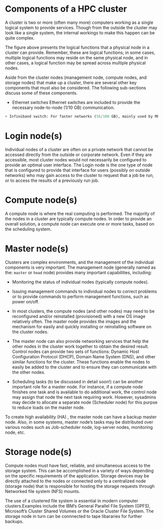 # Components of a HPC cluster

A cluster is two or more (often many more) computers working as a single logical system to provide services. Though from the outside the cluster may look like a single system, the internal workings to make this happen can be quite complex.

The figure above presents the logical functions that a physical node in a cluster can provide. Remember, these are logical functions; in some cases, multiple logical functions may reside on the same physical node, and in other cases, a logical function may be spread across multiple physical nodes.

Aside from the cluster nodes (management node, compute nodes, and storage nodes) that make up a cluster, there are several other key components that must also be considered. The following sub-sections discuss some of these components.

* Ethernet switches Ethernet switches are included to provide the necessary node-to-node (1/10 GB) communication.

```py
+ Infiniband switch: For faster networks (56/100 GB), mainly used by MPI enabled software.
```

# Login node(s)

Individual nodes of a cluster are often on a private network that cannot be accessed directly from the outside or corporate network. Even if they are accessible, most cluster nodes would not necessarily be configured to provide an optimal user interface. The Login node is the one type of node that is configured to provide that interface for users (possibly on outside networks) who may gain access to the cluster to request that a job be run, or to access the results of a previously run job.

# Compute node(s)

A compute node is where the real computing is performed. The majority of the nodes in a cluster are typically compute nodes. In order to provide an overall solution, a compute node can execute one or more tasks, based on the scheduling system.

# Master node(s)

Clusters are complex environments, and the management of the individual components is very important. The management node (generally named as the: `master` or `head` node) provides many important capabilities, including:

* Monitoring the status of individual nodes (typically compute nodes).

* Issuing management commands to individual nodes to correct problems or to provide commands to perform management functions, such as power on/off.

* In most clusters, the compute nodes (and other nodes) may need to be reconfigured and/or reinstalled (provisioned) with a new OS image relatively often. The master node provides the images and the mechanism for easily and quickly installing or reinstalling software on the cluster nodes.

* The master node can also provide networking services that help the other nodes in the cluster work together to obtain the desired result. Control nodes can provide two sets of functions: Dynamic Host Configuration Protocol (DHCP), Domain Name System (DNS), and other similar functions for the cluster. These functions enable the nodes to easily be added to the cluster and to ensure they can communicate with the other nodes.

* Scheduling tasks (to be discussed in detail soon!) can be another important role for a master node. For instance, if a compute node finishes one task and is available to do additional work, the control node may assign that node the next task requiring work. However, sysadmins may decide to allocate a separate node (Scheduler node) for this purpse to reduce loads on the master node.

To create high availability (HA) , the master node can have a backup master node. Also, in some systems, master node’s tasks may be distributed over various nodes such as Job-scheduler node, log-server nodes, monitoring node, etc.

# Storage node(s)

Compute nodes must have fast, reliable, and simultaneous access to the storage system. This can be accomplished in a variety of ways depending on the specific requirements of the application. Storage devices may be directly attached to the nodes or connected only to a centralized node (storage node) that is responsible for hosting the storage requests through Networked file system (NFS) mounts.

The use of a clustered file system is essential in modern computer clusters.Examples include the IBM’s General Parallel File System (GPFS), Microsoft’s Cluster Shared Volumes or the Oracle Cluster File System. The storage node in turn can be connnected to tape libararies for further backups.
